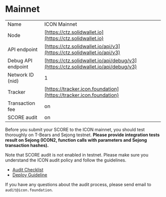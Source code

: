 # Mainnet

|  |  |
| :--- | :--- |
| Name | ICON Mainnet |
| Node | [https://ctz.solidwallet.io](https://ctz.solidwallet.io) |
| API endpoint | [https://ctz.solidwallet.io/api/v3](https://ctz.solidwallet.io/api/v3) |
| Debug API endpoint | [https://ctz.solidwallet.io/api/debug/v3](https://ctz.solidwallet.io/api/debug/v3) |
| Network ID \(nid\) | 1 |
| Tracker | [https://tracker.icon.foundation](https://tracker.icon.foundation) |
| Transaction fee | on |
| SCORE audit | on |

Before you submit your SCORE to the ICON mainnet, you should test thoroughly on T-Bears and Sejong testnet. **Please provide integration tests result on Sejong \(ICON2, function calls with parameters and Sejong transaction hashes\).**

Note that SCORE audit is not enabled in testnet. Please make sure you understand the ICON audit policy and follow the guidelines.

* [Audit Checklist](../../python-score/score-audit/audit-checklist.md)
* [Deploy Guideline](../../python-score/score-audit/deployment-process.md)

If you have any questions about the audit process, please send email to `audit@icon.foundation`.

